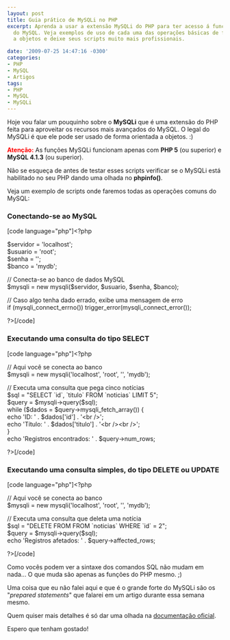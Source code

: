 ```yaml
---
layout: post
title: Guia prático de MySQLi no PHP
excerpt: Aprenda a usar a extensão MySQLi do PHP para ter acesso á funções avançadas
  do MySQL. Veja exemplos de uso de cada uma das operações básicas de fomra orientada
  a objetos e deixe seus scripts muito mais profissionais.

date: '2009-07-25 14:47:16 -0300'
categories:
- PHP
- MySQL
- Artigos
tags:
- PHP
- MySQL
- MySQLi
---
```

<p>Hoje vou falar um pouquinho sobre o <strong>MySQLi</strong> que é uma extensão do PHP feita para aproveitar os recursos mais avançados do MySQL. O legal do MySQLi é que ele pode ser usado de forma orientada a objetos. :)</p>
<p><strong style="color: red">Atenção:</strong> As funções MySQLi funcionam apenas com <strong>PHP 5</strong> (ou superior) e <strong>MySQL 4.1.3</strong> (ou superior).</p>
<p>Não se esqueça de antes de testar esses scripts verificar se o MySQLi está habilitado no seu PHP dando uma olhada no <strong>phpinfo()</strong>.</p>
<p>Veja um exemplo de scripts onde faremos todas as operações comuns do MySQL:</p>
<h3>Conectando-se ao MySQL</h3>
<p>[code language="php"]&lt;?php</p>
<p>$servidor = 'localhost';<br />
$usuario = 'root';<br />
$senha = '';<br />
$banco = 'mydb';</p>
<p>// Conecta-se ao banco de dados MySQL<br />
$mysqli = new mysqli($servidor, $usuario, $senha, $banco);</p>
<p>// Caso algo tenha dado errado, exibe uma mensagem de erro<br />
if (mysqli_connect_errno()) trigger_error(mysqli_connect_error());</p>
<p>?&gt;[/code]</p>
<p></p>
<h3>Executando uma consulta do tipo SELECT</h3>
<p>[code language="php"]&lt;?php</p>
<p>// Aqui você se conecta ao banco<br />
$mysqli = new mysqli('localhost', 'root', '', 'mydb');</p>
<p>// Executa uma consulta que pega cinco notícias<br />
$sql = &quot;SELECT `id`, `titulo` FROM `noticias` LIMIT 5&quot;;<br />
$query = $mysqli-&gt;query($sql);<br />
while ($dados = $query-&gt;mysqli_fetch_array()) {<br />
	echo 'ID: ' . $dados['id'] . '&lt;br /&gt;';<br />
	echo 'Título: ' . $dados['titulo'] . '&lt;br /&gt;&lt;br /&gt;';<br />
}<br />
echo 'Registros encontrados: ' . $query-&gt;num_rows;</p>
<p>?&gt;[/code]</p>
<p></p>
<h3>Executando uma consulta simples, do tipo DELETE ou UPDATE</h3>
<p>[code language="php"]&lt;?php</p>
<p>// Aqui você se conecta ao banco<br />
$mysqli = new mysqli('localhost', 'root', '', 'mydb');</p>
<p>// Executa uma consulta que deleta uma notícia<br />
$sql = &quot;DELETE FROM FROM `noticias` WHERE `id` = 2&quot;;<br />
$query = $mysqli-&gt;query($sql);<br />
echo 'Registros afetados: ' . $query-&gt;affected_rows;</p>
<p>?&gt;[/code]</p>
<p>Como vocês podem ver a sintaxe dos comandos SQL não mudam em nada... O que muda são apenas as funções do PHP mesmo. ;)</p>
<p>Uma coisa que eu não falei aqui e que é o grande forte do MySQLi são os "<em>prepared statements</em>" que falarei em um artigo durante essa semana mesmo.</p>
<p>Quem quiser mais detalhes é só dar uma olhada na <a href="http://br2.php.net/manual/pt_BR/book.mysqli.php" target="_blank">documentação oficial</a>.</p>
<p>Espero que tenham gostado!</p>
